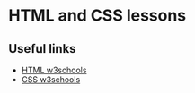 HTML and CSS lessons
====================

Useful links
------------

* [HTML w3schools](https://www.w3schools.com/html/default.asp)
* [CSS w3schools](https://www.w3schools.com/css/default.asp)